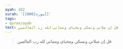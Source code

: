 ```yaml
---
ayah: 162
surah: '[[006|سورة]]'
tags:
- quran/ayah
text: قل إن صلاتي ونسكي ومحياي ومماتي لله رب العالمين
---
```

> قل إن صلاتي ونسكي ومحياي ومماتي لله رب العالمين
